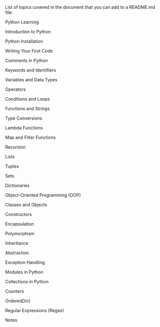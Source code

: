 List of topics covered in the document that you can add to a README.md file:

Python Learning

 Introduction to Python
 
 Python Installation
 
 Writing Your First Code
 
Comments in Python

Keywords and Identifiers

Variables and Data Types

Operators

Conditions and Loops

Functions and Strings

Type Conversions

Lambda Functions

Map and Filter Functions

Recursion

Lists

Tuples

Sets

Dictionaries

Object-Oriented Programming (OOP)

Classes and Objects

Constructors

Encapsulation

Polymorphism

Inheritance

Abstraction

Exception Handling

Modules in Python

Collections in Python

Counters

OrderedDict

Regular Expressions (Regex)

Notes
